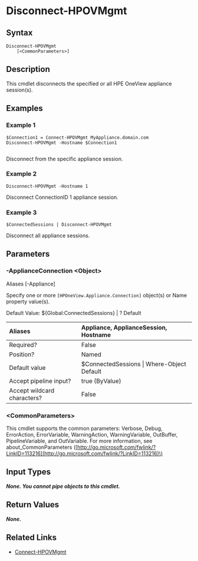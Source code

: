 ﻿---
description: Disconnect from the appliance.
---

# Disconnect-HPOVMgmt

## Syntax

```text
Disconnect-HPOVMgmt
    [<CommonParameters>]
```

## Description

This cmdlet disconnects the specified or all HPE OneView appliance session(s).

## Examples

###  Example 1 

```text
$Connection1 = Connect-HPOVMgmt MyAppliance.domain.com
Disconnect-HPOVMgmt -Hostname $Connection1


```

Disconnect from the specific appliance session.

###  Example 2 

```text
Disconnect-HPOVMgmt -Hostname 1

```

Disconnect ConnectionID 1 appliance session.

###  Example 3 

```text
$ConnectedSessions | Disconnect-HPOVMgmt

```

Disconnect all appliance sessions.

## Parameters

### -ApplianceConnection &lt;Object&gt;

Aliases [-Appliance]

Specify one or more `[HPOneView.Appliance.Connection]` object(s) or Name property value(s).

Default Value: ${Global:ConnectedSessions} | ? Default

| Aliases | Appliance, ApplianceSession, Hostname |
| :--- | :--- |
| Required? | False |
| Position? | Named |
| Default value | $ConnectedSessions &vert; Where-Object Default |
| Accept pipeline input? | true (ByValue) |
| Accept wildcard characters? | False |

### &lt;CommonParameters&gt;

This cmdlet supports the common parameters: Verbose, Debug, ErrorAction, ErrorVariable, WarningAction, WarningVariable, OutBuffer, PipelineVariable, and OutVariable. For more information, see about\_CommonParameters \([http://go.microsoft.com/fwlink/?LinkID=113216](http://go.microsoft.com/fwlink/?LinkID=113216)\)

## Input Types

_**None. You cannot pipe objects to this cmdlet.**_

## Return Values

_**None.**_



## Related Links

* [Connect-HPOVMgmt](connect-hpovmgmt.md)
